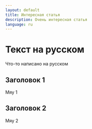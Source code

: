 ```yaml
---
layout: default
title: Интересная статья
description: Очень интересная статья
language: ru
---
```


# Текст на русском

Что-то написано на русском

## Заголовок 1

Мяу 1

## Заголовок 2

Мяу 2
